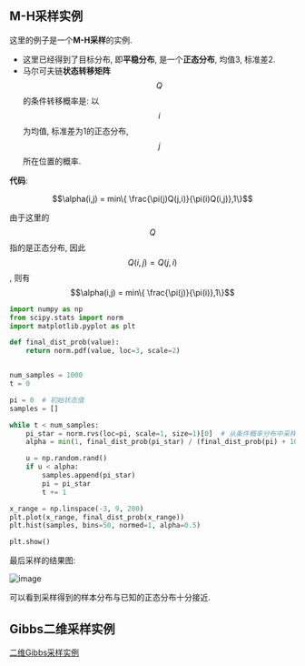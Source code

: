 ## M-H采样实例

这里的例子是一个**M-H采样**的实例.

- 这里已经得到了目标分布, 即**平稳分布**, 是一个**正态分布**, 均值3, 标准差2.
- 马尔可夫链**状态转移矩阵**$$Q$$的条件转移概率是: 以$$i$$为均值, 标准差为1的正态分布, $$j$$所在位置的概率.

**代码**:

$$\alpha(i,j) = min\{ \frac{\pi(j)Q(j,i)}{\pi(i)Q(i,j)},1\}$$

由于这里的$$Q$$指的是正态分布, 因此$$Q(i,j)=Q(j,i)$$, 则有$$\alpha(i,j) = min\{ \frac{\pi(j)}{\pi(i)},1\}$$

```python
import numpy as np
from scipy.stats import norm
import matplotlib.pyplot as plt

def final_dist_prob(value):
    return norm.pdf(value, loc=3, scale=2)


num_samples = 1000
t = 0

pi = 0  # 初始状态值
samples = []

while t < num_samples:
    pi_star = norm.rvs(loc=pi, scale=1, size=1)[0]  # 从条件概率分布中采样
    alpha = min(1, final_dist_prob(pi_star) / (final_dist_prob(pi) + 10e-8))  # 计算接受率

    u = np.random.rand()
    if u < alpha:
        samples.append(pi_star)
        pi = pi_star
        t += 1

x_range = np.linspace(-3, 9, 200)
plt.plot(x_range, final_dist_prob(x_range))
plt.hist(samples, bins=50, normed=1, alpha=0.5)

plt.show()
```

最后采样的结果图:

![image](http://m.qpic.cn/psb?/V12PEvw82GjuY9/sVQ.vVyfzRqWtHz5xJyUh4ZJzok3WgMTwoszIqV1q8E!/b/dIMAAAAAAAAA&bo=gALZAQAAAAARB2o!&rf=viewer_4)

可以看到采样得到的样本分布与已知的正态分布十分接近.

## Gibbs二维采样实例

[二维Gibbs采样实例](http://www.cnblogs.com/pinard/p/6645766.html)

